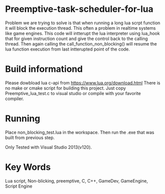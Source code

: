 # Preemptive-task-scheduler-for-lua

Problem we are trying to solve is that when running a long lua scrpt function it will block the execution thread. This often a problem in realtime systems like game engines. This code will intterupt the lua interpreter using lua_hook that for given instruction count and give the control back to the calling thread. Then again calling the call_function_non_blocking() will resume the lua function execution from last intterupted point of the code.

# Build informationd
Please dowbload lua c-api from https://www.lua.org/download.html
There is no make or cmake script for building this project. Just copy Preemptive_lua_test.c to visual studio or compile with your favorite compiler. 

# Running 
Place non_blocking_test.lua in the workspace.
Then run the .exe that was built from previous step.

Only Tested with Visual Studio 2013(v120). 

# Key Words
Lua script, Non-blicking, preemptive, C, C++, GameDev, GameEngine, Script Engine 

